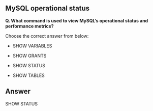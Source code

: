 ## MySQL operational status

**Q. What command is used to view MySQL’s operational status and performance metrics?**

Choose the correct answer from below:

  - SHOW VARIABLES

  - SHOW GRANTS

  - SHOW STATUS

  - SHOW TABLES


## Answer
SHOW STATUS
